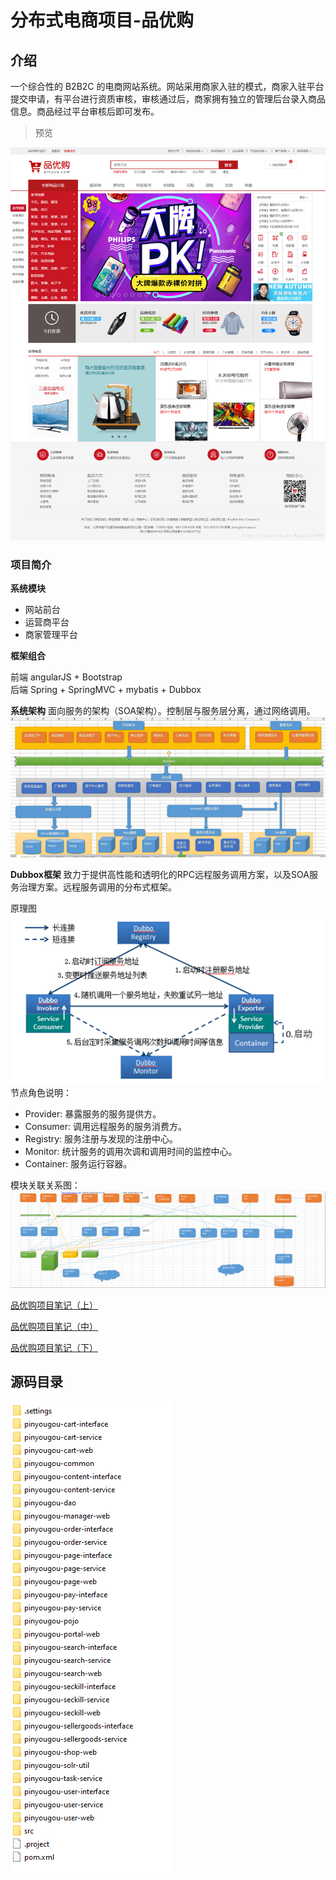 # 分布式电商项目-品优购

## 介绍

一个综合性的 B2B2C 的电商网站系统。网站采用商家入驻的模式，商家入驻平台提交申请，有平台进行资质审核，审核通过后，商家拥有独立的管理后台录入商品信息。商品经过平台审核后即可发布。 

>  预览

![index](./doc/img/index.png)

### 项目简介

**系统模块**

 - 网站前台
 - 运营商平台
 - 商家管理平台

**框架组合**

前端 angularJS + Bootstrap 	
后端 Spring + SpringMVC + mybatis + Dubbox



**系统架构**
	面向服务的架构（SOA架构）。控制层与服务层分离，通过网络调用。
![面向服务的架构](./doc/img/面向服务的架构.jpg)

**Dubbox框架**
	致力于提供高性能和透明化的RPC远程服务调用方案，以及SOA服务治理方案。远程服务调用的分布式框架。

原理图
![Dubbox原理图](./doc/img/Dubbox原理.jpg)
	节点角色说明：

 - Provider: 暴露服务的服务提供方。 
 - Consumer: 调用远程服务的服务消费方。 
 - Registry: 服务注册与发现的注册中心。
 - Monitor: 统计服务的调用次调和调用时间的监控中心。 
 - Container: 服务运行容器。



模块关联关系图：![模块关联图](./doc/img/系统模块图.png)



[品优购项目笔记（上）](./doc/品优购项目笔记（上）.md)

[品优购项目笔记（中）](/doc/品优购项目笔记（中）.md)

[品优购项目笔记（下）](/doc/品优购项目笔记（下）.md)



## 源码目录

![project](./doc/img/project.png)
